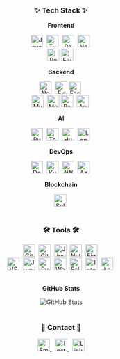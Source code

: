 <h3 align="center">✨ Tech Stack ✨</h3>

<div align="center">
  <!-- Frontend -->
  <p><strong>Frontend</strong></p>
  <img
    src="https://img.shields.io/badge/JavaScript-F7DF1E?style=for-the-badge&logo=javascript&logoColor=20232A"
    alt="JavaScript"
    height="28"
  />&nbsp;
  <img
    src="https://img.shields.io/badge/TypeScript-3178C6?style=for-the-badge&logo=typescript&logoColor=white"
    alt="TypeScript"
    height="28"
  />&nbsp;
  <img
    src="https://img.shields.io/badge/React-20232A?style=for-the-badge&logo=react&logoColor=61DAFB"
    alt="React"
    height="28"
  />&nbsp;
  <img
    src="https://img.shields.io/badge/Next.js-000000?style=for-the-badge&logo=nextdotjs&logoColor=white"
    alt="Next.js"
    height="28"
  />&nbsp;
</div>
  
<div align="center">
  <img
  src="https://img.shields.io/badge/-React%20Native-000?logo=react&logoColor=white&style=for-the-badge"
  alt="React Native"
  height="28"
  />
  <img
    src="https://img.shields.io/badge/Flutter-02569B?style=for-the-badge&logo=flutter&logoColor=white"
    alt="Flutter"
    height="28"
  />&nbsp;
</div>

<div align="center">
  <!-- Backend -->
  <p><strong>Backend</strong></p>
  <img
    src="https://img.shields.io/badge/Node.js-339933?style=for-the-badge&logo=nodedotjs&logoColor=white"
    alt="Node.js"
    height="28"
  />&nbsp;
  <img
  src="https://img.shields.io/badge/Express.js-000000?style=for-the-badge&logo=express&logoColor=white"
  alt="Express.js"
  height="28"
  />
  <img
    src="https://img.shields.io/badge/FastAPI-009688?style=for-the-badge&logo=fastapi&logoColor=white"
    alt="FastAPI"
    height="28"
  />&nbsp;
<div/>

<div align="center">
  <img
    src="https://img.shields.io/badge/MySQL-4479A1?style=for-the-badge&logo=mysql&logoColor=white"
    alt="MySQL"
    height="28"
  />&nbsp;
  <img
  src="https://img.shields.io/badge/-MongoDB-13aa52?logo=mongodb&logoColor=white&style=for-the-badge"
  alt="MongoDB"
  height="28"
  />
  <img
    src="https://img.shields.io/badge/Redis-DC382D?style=for-the-badge&logo=redis&logoColor=white"
    alt="Redis"
    height="28"
  />&nbsp;
  <img
    src="https://img.shields.io/badge/Apache_Kafka-231F20?style=for-the-badge&logo=apache-kafka&logoColor=white"
    alt="Apache Kafka"
    height="28"
  />&nbsp;
</div>

<div align="center">
  <!-- AI -->
  <p><strong>AI</strong></p>
  <img
    src="https://img.shields.io/badge/PyTorch-EE4C2C?style=for-the-badge&logo=pytorch&logoColor=white"
    alt="PyTorch"
    height="28"
  />&nbsp;
  <img
    src="https://img.shields.io/badge/TensorFlow-FF6F00?style=for-the-badge&logo=tensorflow&logoColor=white"
    alt="TensorFlow"
    height="28"
  />&nbsp;
  <img
    src="https://img.shields.io/badge/HuggingFace-FFBF00?style=for-the-badge&logo=huggingface&logoColor=black"
    alt="HuggingFace"
    height="28"
  />&nbsp;
  <img
    src="https://img.shields.io/badge/LangChain-0055D4?style=for-the-badge&logo=chainlink&logoColor=white"
    alt="LangChain"
    height="28"
  />&nbsp;
</div>

<div align="center">
  <!-- DevOps -->
  <p><strong>DevOps</strong></p>
  <img
    src="https://img.shields.io/badge/Docker-2496ED?style=for-the-badge&logo=docker&logoColor=white"
    alt="Docker"
    height="28"
  />&nbsp;
  <img
    src="https://img.shields.io/badge/Kubernetes-326CE5?style=for-the-badge&logo=kubernetes&logoColor=white"
    alt="Kubernetes"
    height="28"
  />&nbsp;
  <img
    src="https://img.shields.io/badge/AWS-232F3E?style=for-the-badge&logo=amazon-aws&logoColor=white"
    alt="AWS"
    height="28"
  />&nbsp;
  <img
    src="https://img.shields.io/badge/Azure-0078D4?style=for-the-badge&logo=microsoft-azure&logoColor=white"
    alt="Azure"
    height="28"
  />&nbsp;
</div>

<div align="center">
  <!-- Blockchain -->
  <p><strong>Blockchain</strong></p>
  <img
    src="https://img.shields.io/badge/Solidity-363636?style=for-the-badge&logo=solidity&logoColor=white"
    alt="Solidity"
    height="28"
  />&nbsp;
</div>

<br>

<h3 align="center">🛠 Tools 🛠</h3>
<div align="center">
  <img
    src="https://img.shields.io/badge/Git-F05033?style=for-the-badge&logo=git&logoColor=white"
    alt="Git"
    height="28"
  />&nbsp;
  <img
    src="https://img.shields.io/badge/GitHub-181717?style=for-the-badge&logo=github&logoColor=white"
    alt="GitHub"
    height="28"
  />&nbsp;
  <img
    src="https://img.shields.io/badge/Jira-0052CC?style=for-the-badge&logo=jira&logoColor=white"
    alt="Jira"
    height="28"
  />&nbsp;
  <img
    src="https://img.shields.io/badge/Notion-F3F3F3?style=for-the-badge&logo=notion&logoColor=black"
    alt="Notion"
    height="28"
  />&nbsp;
  <img
    src="https://img.shields.io/badge/Figma-F24E1E?style=for-the-badge&logo=figma&logoColor=white"
    alt="Figma"
    height="28"
  />&nbsp;
  </div>
  
  <div align="center">
  <img
    src="https://img.shields.io/badge/VSCode-2C2C32?style=for-the-badge&logo=visual-studio-code&logoColor=22ABF3"
    alt="VSCode"
    height="28"
  />&nbsp;
  <img
    src="https://img.shields.io/badge/Jupyter-2C2C32?style=for-the-badge&logo=jupyter&logoColor=F37726"
    alt="Jupyter"
    height="28"
  />&nbsp;
  <img
    src="https://img.shields.io/badge/PyCharm-000000?style=for-the-badge&logo=pycharm&logoColor=white"
    alt="PyCharm"
    height="28"
  />&nbsp;
  <img
    src="https://img.shields.io/badge/WebStorm-000000?style=for-the-badge&logo=webstorm&logoColor=white"
    alt="WebStorm"
    height="28"
  />&nbsp;
  <img
    src="https://img.shields.io/badge/Eclipse-2C2255?style=for-the-badge&logo=eclipse-ide&logoColor=white"
    alt="Eclipse"
    height="28"
  />&nbsp;
  <img
    src="https://img.shields.io/badge/IntelliJ-000000?style=for-the-badge&logo=intellij-idea&logoColor=white"
    alt="IntelliJ"
    height="28"
  />&nbsp;
  <img
    src="https://img.shields.io/badge/Android_Studio-3DDC84?style=for-the-badge&logo=android-studio&logoColor=white"
    alt="Android Studio"
    height="28"
  />&nbsp;
</div>

<br>

<div align="center">
  <!-- GitHub Stats & Top Languages -->
  <p><strong>GitHub Stats</strong></p>
  <img
    src="https://github-readme-stats.vercel.app/api?username=Data-MaSTeRR&show_icons=true&theme=radical"
    alt="GitHub Stats"
  />
  <br />

<br>
<h3 align="center">📩 Contact 📩</h3>
<div align="center">
  <a href="mailto:devgosu8504@shinhan.com">
    <img
      src="https://img.shields.io/badge/devgosu8504@shinhan.com-0078D4?style=for-the-badge&logo=microsoft-outlook&logoColor=white"
      alt="Email"
      height="28"
    />
  </a>&nbsp;
  <a href="https://www.instagram.com/shim_kunn/">
    <img
      src="https://img.shields.io/badge/Instagram-E4405F?style=for-the-badge&logo=instagram&logoColor=white"
      alt="Instagram"
      height="28"
    />
  </a>&nbsp;
  <a href="https://www.linkedin.com/in/hyunwoo-shim-a1162520a/">
    <img
      src="https://img.shields.io/badge/LinkedIn-0077B5?style=for-the-badge&logo=linkedin&logoColor=white"
      alt="LinkedIn"
      height="28"
    />
  </a>
</div>
